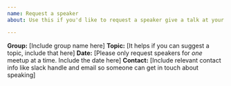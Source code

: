 ```yaml
---
name: Request a speaker
about: Use this if you'd like to request a speaker give a talk at your group

---
```


**Group:** [Include group name here]
**Topic:** [It helps if you can suggest a topic, include that here]
**Date:** [Please only request speakers for *one* meetup at a time. Include the date here]
**Contact:** [Include relevant contact info like slack handle and email so someone can get in touch about speaking]
